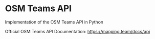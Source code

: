 OSM Teams API
===

Implementation of the OSM Teams API in Python

Official OSM Teams API Documentation: https://mapping.team/docs/api